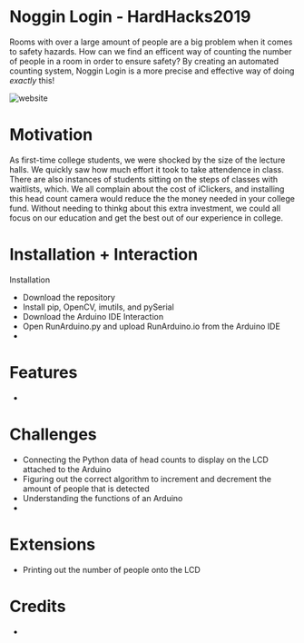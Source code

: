 # Noggin Login - HardHacks2019

Rooms with over a large amount of people are a big problem when it comes to safety hazards. How can we find an efficent way of counting the number of people in a room in order to ensure safety? By creating an automated counting system, Noggin Login is a more precise and effective way of doing *exactly* this!

![website](noggin-login.png)

# Motivation
As first-time college students, we were shocked by the size of the lecture halls. We quickly saw how much effort it took to take attendence in class. There are also instances of students sitting on the steps of classes with waitlists, which. We all complain about the cost of iClickers, and installing this head count camera would reduce the the money needed in your college fund. Without needing to thinkg about this extra investment, we could all focus on our education and get the best out of our experience in college.

# Installation + Interaction
Installation
- Download the repository
- Install pip, OpenCV, imutils, and pySerial
- Download the Arduino IDE
Interaction
- Open RunArduino.py and upload RunArduino.io from the Arduino IDE
- 

# Features
- 

# Challenges
- Connecting the Python data of head counts to display on the LCD attached to the Arduino
- Figuring out the correct algorithm to increment and decrement the amount of people that is detected
- Understanding the functions of an Arduino
- 

# Extensions
- Printing out the number of people onto the LCD

# Credits
- 
